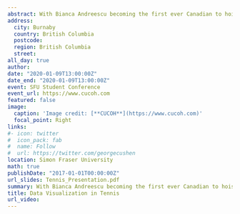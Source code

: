 ```yaml
---
abstract: With Bianca Andreescu becoming the first ever Canadian to hoist a Grand Slam singles trophy, tennis mania has taken over Canada. In this talk, we present some graphics to represent the rising strength of Canadian tennis. We also present some interesting patterns in tennis serving tactics observed in recent grand slam tournaments. 
address:
  city: Burnaby
  country: British Columbia
  postcode: 
  region: British Columbia
  street: 
all_day: true
author: 
date: "2020-01-09T13:00:00Z"
date_end: "2020-01-09T13:00:00Z"
event: SFU Student Conference
event_url: https://www.cucoh.com
featured: false
image:
  caption: 'Image credit: [**CUCOH**](https://www.cucoh.com)'
  focal_point: Right
links:
#- icon: twitter
#  icon_pack: fab
#  name: Follow
#  url: https://twitter.com/georgecushen
location: Simon Fraser University
math: true
publishDate: "2017-01-01T00:00:00Z"
url_slides: Tennis_Presentation.pdf
summary: With Bianca Andreescu becoming the first ever Canadian to hoist a Grand Slam singles trophy, tennis mania has taken over Canada. 
title: Data Visualization in Tennis
url_video: 
---
```

